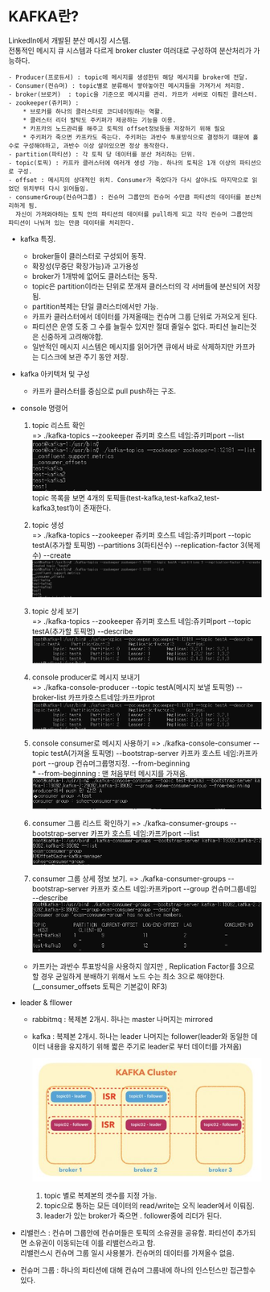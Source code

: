 # KAFKA란?

  LinkedIn에서 개발된 분산 메시징 시스템. <br> 전통적인 메시지 큐 시스템과 다르게 broker cluster 여러대로 구성하여 분산처리가 가능하다.
  
    - Producer(프로듀서) : topic에 메시지를 생성한뒤 해당 메시지를 broker에 전달.
    - Consumer(컨슈머) : topic별로 분류해서 쌓아놓아진 메시지들을 가져가서 처리함. 
    - broker(브로커)  : topic을 기준으로 메시지를 관리. 카프카 서버로 이뤄진 클러스터.
    - zookeeper(쥬키퍼) : 
        * 브로커를 하나의 클러스터로 코디네이팅하는 역활. 
        * 클러스터 리더 발탁도 주키퍼가 제공하는 기능을 이용. 
        * 카프카의 노드관리를 해주고 토픽의 offset정보등을 저장하기 위해 필요
        * 주키퍼가 죽으면 카프카도 죽는다. 주키퍼는 과반수 투표방식으로 결정하기 떄문에 홀수로 구성해야하고, 과반수 이상 살아있으면 정상 동작한다.
    - partition(파티션) : 각 토픽 당 데이터를 분산 처리하는 단위. 
    - topic(토픽) : 카프카 클러스터에 여러개 생성 가능. 하나의 토픽은 1개 이상의 파티션으로 구성.
    - offset : 메시지의 상대적인 위치. Consumer가 죽었다가 다시 살아나도 마지막으로 읽었던 위치부터 다시 읽어들임.
    - consumerGroup(컨슈머그룹) : 컨슈머 그룹안의 컨슈머 수만큼 파티션의 데이터를 분산처리하게 됨.
      자신이 가져와야하는 토픽 안의 파티션의 데이터를 pull하게 되고 각각 컨슈머 그룹안의 파티션이 나눠져 있는 만큼 데이터를 처리한다. 
 
 * kafka 특징.
    - broker들이 클러스터로 구성되어 동작.
    - 확장성(무중단 확장가능)과 고가용성 
    - broker가 1개밖에 없어도 클러스터는 동작.
    - topic은 partition이라는 단위로 쪼개져 클러스터의 각 서버들에 분산되어 저장됨.    
    - partition복제는 단일 클러스터에서만 가능.
    - 카프카 클러스터에서 데이터를 가져올때는 컨슈머 그룹 단위로 가져오게 된다.
    - 파티션은 운영 도중 그 수를 늘릴수 있지만 절대 줄일수 없다. 파티션 늘리는것은 신중하게 고려해야함.
    - 일반적인 메시지 시스템은 메시지를 읽어가면 큐에서 바로 삭제하지만 카프카는 디스크에 보관 주기 동안 저장.
    
    
 * kafka 아키텍처 및 구성
    -  카프카 클러스터를 중심으로 pull push하는 구조.
    

 * console 명령어  
    1. topic 리스트 확인 <br>
     => ./kafka-topics --zookeeper 쥬키퍼 호스트 네임:쥬키퍼port --list
        ![topic-list](./image/topic-list.png)
       topic 목록을 보면 4개의 토픽들(test-kafka,test-kafka2,test-kafka3,test1)이 존재한다.
       
    2. topic 생성 <br>
     => ./kafka-topics --zookeeper 쥬키퍼 호스트 네임:쥬키퍼port --topic  testA(추가할 토픽명) --partitions 3(파티션수) --replication-factor 3(복제수) --create
        ![topic-list](./image/topic-create.png)
              
    3. topic 상세 보기 <br>
     => ./kafka-topics --zookeeper 쥬키퍼 호스트 네임:쥬키퍼port --topic  testA(추가할 토픽명) --describe
        ![topic-list](./image/topic-describe.png)
                 
    4. console producer로 메시지 보내기  
     => ./kafka-console-producer --topic testA(메시지 보낼 토픽명) --broker-list 카프카호스트네임:카프카prot
        ![topic-list](./image/topic-describe.png)             
                           
    5. console consumer로 메시지 사용하기
    => ./kafka-console-consumer --topic testA(가져올 토픽명) --bootstrap-server 카프카 호스트 네임:카프카port --group 컨슈머그룹명지정. --from-beginning <br> * --from-beginning : 맨 처음부터 메시지를 가져옴.
        ![topic-list](./image/consumerGroup.png)   
  
    6. consumer 그룹 리스트 확인하기
    => ./kafka-consumer-groups --bootstrap-server 카프카 호스트 네임:카프카port --list
        ![topic-list](./image/consumer-groupList.png)  
    
    7. consumer 그룹 상세 정보 보기.
    => ./kafka-consumer-groups --bootstrap-server 카프카 호스트 네임:카프카port --group 컨슈머그룹네임 --describe
        ![topic-list](./image/consumer-group-describe.png)
        
   - 카프카는 과반수 투표방식을 사용하지 않지만 , Replication Factor를 3으로 할 경우 균일하게 분배하기 위해서 노드 수는 최소 3으로 해야한다.
   (__consumer_offsets 토픽은 기본값이 RF3)     
   
 * leader & fllower
   - rabbitmq : 복제본 2개시. 하나는 master 나머지는 mirrored
   - kafka : 복제본 2개시. 하나는 leader 나머지는 follower(leader와 동일한 데이터 내용을 유지하기 위해 짧은 주기로 leader로 부터 데이터를 가져옴)<br>
   
        ![topic-list](./image/ISR.png)  
        
        1. topic 별로 복제본의 갯수를 지정 가능.
        2. topic으로 통하는 모든 데이터의 read/write는 오직 leader에서 이뤄짐.
        3. leader가 있는 broker가 죽으면 . follower중에 리더가 된다.
        
 * 리밸런스 : 컨슈머 그룹안에 컨슈머들은 토픽의 소유권을 공유함. 파티션이 추가되면 소유권이 이동되는데 이를 리밸런스라고 함.<br>
             리밸런스시 컨슈머 그룹 일시 사용불가. 컨슈머의 데이터를 가져올수 없음.
            
  
 * 컨슈머 그룹 : 하나의 파티션에 대해 컨슈머 그룹내에 하나의 인스턴스만 접근할수 있다.      
        
        